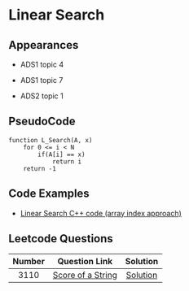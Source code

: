 # Linear Search

## Appearances

- ADS1 topic 4

- ADS1 topic 7

* ADS2 topic 1

## PseudoCode

```
function L_Search(A, x)
    for 0 <= i < N
        if(A[i] == x)
            return i
    return -1

```

## Code Examples

- [Linear Search C++ code (array index approach)](./linear_search/linear_search.cpp)

## Leetcode Questions

| Number |                     Question Link                      |           Solution            |
| :----: | :----------------------------------------------------: | :---------------------------: |
|  3110  | [Score of a String](../leetcode/3110/3110_question.md) | [Solution](../leetcode/3110/) |

